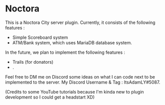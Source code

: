 # Noctora

This is a Noctora City server plugin. Currently, it consists of the following features :

- Simple Scoreboard system
- ATM/Bank system, which uses MariaDB database system.

In the future, we plan to implement the following features :

- Trails (for donators)
- .

Feel free to DM me on Discord some ideas on what I can code next to be implemented to the server.
My Discord Username & Tag : ItsAdamLY#5087.

(Credits to some YouTube tutorials because I'm kinda new to plugin development so I could get a headstart XD)
